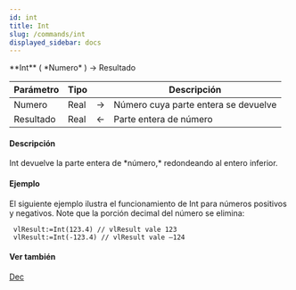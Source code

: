 ```yaml
---
id: int
title: Int
slug: /commands/int
displayed_sidebar: docs
---
```


<!--REF #_command_.Int.Syntax-->**Int** ( *Numero* ) -> Resultado<!-- END REF-->
<!--REF #_command_.Int.Params-->
| Parámetro | Tipo |  | Descripción |
| --- | --- | --- | --- |
| Numero | Real | &srarr; | Número cuya parte entera se devuelve |
| Resultado | Real | &larr; | Parte entera de número |

<!-- END REF-->

#### Descripción 

<!--REF #_command_.Int.Summary-->Int devuelve la parte entera de *número,* redondeando al entero inferior.<!-- END REF--> 

#### Ejemplo 

El siguiente ejemplo ilustra el funcionamiento de Int para números positivos y negativos. Note que la porción decimal del número se elimina:

```4d
 vlResult:=Int(123.4) // vlResult vale 123
 vlResult:=Int(-123.4) // vlResult vale –124
```

#### Ver también 

[Dec](dec.md)  